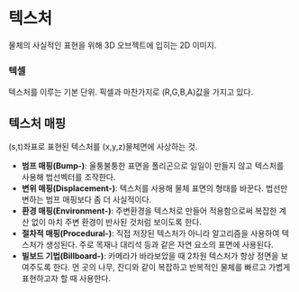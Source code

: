 # 텍스처
물체의 사실적인 표현을 위해 3D 오브젝트에 입히는 2D 이미지. 

### 텍셀
텍스처를 이루는 기본 단위. 픽셀과 마찬가지로 (R,G,B,A)값을 가지고 있다.

## 텍스처 매핑
(s,t)좌표로 표현된 텍스처를 (x,y,z)물체면에 사상하는 것.
- **범프 매핑(Bump-)**: 울퉁불퉁한 표면을 폴리곤으로 일일이 만들지 않고 텍스처를 사용해 법선벡터를 조작한다.
- **변위 매핑(Displacement-)**: 텍스처를 사용해 물체 표면의 형태를 바꾼다. 법선만 변하는 범프 매핑보다 좀 더 사실적이다.
- **환경 매핑(Environment-)**: 주변환경을 텍스처로 만들어 적용함으로써 복잡한 계산 없이 마치 주변 환경이 반사된 것처럼 보이도록 한다.
- **절차적 매핑(Procedural-)**: 직접 저장된 텍스처가 아니라 알고리즘을 사용하여 텍스처가 생성된다. 주로 목재나 대리석 등과 같은 자연 요소의 표면에 사용된다.
- **빌보드 기법(Billboard-)**: 카메라가 바라보았을 때 2차원 텍스처가 항상 정면을 보여주도록 한다.
먼 곳의 나무, 잔디와 같이 복잡하고 반복적인 물체를 빠르고 가볍게 표현하고자 할 때 사용한다.
